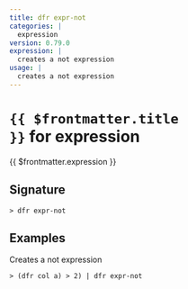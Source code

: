 ```yaml
---
title: dfr expr-not
categories: |
  expression
version: 0.79.0
expression: |
  creates a not expression
usage: |
  creates a not expression
---
```


# <code>{{ $frontmatter.title }}</code> for expression

<div class='command-title'>{{ $frontmatter.expression }}</div>

## Signature

```> dfr expr-not ```

## Examples

Creates a not expression
```shell
> (dfr col a) > 2) | dfr expr-not

```
